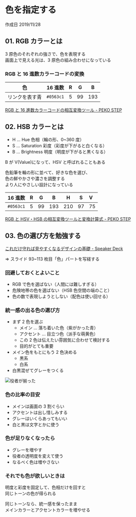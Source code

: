 # 色を指定する

作成日 2019/11/28

## 01. RGB カラーとは

3 原色のそれぞれの強さで、色を表現する\
画面上で見える光は、3 原色の組み合わせになっている

### RGB と 16 進数カラーコードの変換

| 色             |  16 進数  |  R  |  G  |  B  |
| -------------- | :-------: | :-: | :-: | :-: |
| リンクを表す青 | `#0563c1` |  5  | 99  | 193 |

[RGB と 16 進数カラーコードの相互変換ツール \- PEKO STEP](https://www.peko-step.com/tool/tfcolor.html)

## 02. HSB カラーとは

- H ... Hue 色相（輪の形、0~360 度）
- S ... Saturation 彩度（彩度が下がると白くなる）
- B ... Brightness 明度（明度が下がると黒くなる）

B が V(Value)になって、HSV と呼ばれることもある

色鉛筆を輪の形に並べて、好きな色を選び、\
色の鮮やかさや濃さを調整する\
より人にやさしい設計になっている

|  16 進数  |  R  |  G  |  B  |  H  |  S  | V   |
| :-------: | :-: | :-: | :-: | :-: | :-: | :-- |
| `#0563c1` |  5  | 99  | 193 | 210 | 97  | 75  |

[RGB と HSV・HSB の相互変換ツールと変換計算式 \- PEKO STEP](https://www.peko-step.com/tool/hsvrgb.html)

## 03. 色の選び方を勉強する

[これだけ守れば見やすくなるデザインの基礎 \- Speaker Deck](https://speakerdeck.com/kinakobooster/koredakeshou-rebajian-yasukunarudezainfalseji-chu)

=> スライド 93~113 枚目「色」パートを写経する

### 回避しておくとよいこと

- RGB で色を選ばない（人間には難しすぎる）
- 危険地帯の色を選ばない（HSB 色空間の端のこと）
- 色の数で表現しようとしない（配色は使い回せる）

### 統一感の出る色の選び方

- まず 2 色を選ぶ
  - メイン ... 落ち着いた色（紫がかった青）
  - アクセント ... 目立つ色（派手な萌黄色）
  - この 2 色は伝えたい雰囲気に合わせて検討する
  - 目的がとても重要
- メイン色をもとにもう 2 色決める
  - 黒系
  - 白系
- 白黒混ぜてグレーをつくる

![役者が揃った](https://imgur.com/AUtqDSo.png)

### 色の比率の目安

- メインは画面の 3 割ぐらい
- アクセントは出し惜しみする
- グレーはいくらあってもいい
- 白と黒は文字とかに使う

### 色が足りなくなったら

- グレーを増やす
- 役者の透明度を変えて使う
- なるべく色は増やさない

### それでも色が欲しいときは

明度と彩度を固定して、色相だけを回すと\
同じトーンの色が得られる

同じトーンなら、統一感を保ったまま\
メインカラーとアクセントカラーを増やせる
